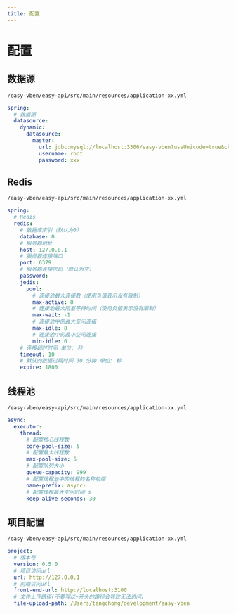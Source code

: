 ```yaml
---
title: 配置
---
```


# 配置

## 数据源

`/easy-vben/easy-api/src/main/resources/application-xx.yml`

```yaml
spring:
  # 数据源
  datasource:
    dynamic:
      datasource:
        master:
          url: jdbc:mysql://localhost:3306/easy-vben?useUnicode=true&characterEncoding=utf-8&useSSL=false&allowMulQueries=true&allowMultiQueries=true&serverTimezone=Asia/Shanghai&allowPublicKeyRetrieval=true&nullDatabaseMeansCurrent=true&useInformationSchema=true
          username: root
          password: xxx
```

## Redis

`/easy-vben/easy-api/src/main/resources/application-xx.yml`

```yaml
spring:
  # Redis
  redis:
    # 数据库索引（默认为0）
    database: 0
    # 服务器地址
    host: 127.0.0.1
    # 服务器连接端口
    port: 6379
    # 服务器连接密码（默认为空）
    password:
    jedis:
      pool:
        # 连接池最大连接数（使用负值表示没有限制）
        max-active: 8
        # 连接池最大阻塞等待时间（使用负值表示没有限制）
        max-wait: -1
        # 连接池中的最大空闲连接
        max-idle: 8
        # 连接池中的最小空闲连接
        min-idle: 0
    # 连接超时时间 单位: 秒
    timeout: 10
    # 默认的数据过期时间 30 分钟 单位: 秒
    expire: 1800
```

## 线程池

`/easy-vben/easy-api/src/main/resources/application-xx.yml`

```yaml
async:
  executor:
    thread:
      # 配置核心线程数
      core-pool-size: 5
      # 配置最大线程数
      max-pool-size: 5
      # 配置队列大小
      queue-capacity: 999
      # 配置线程池中的线程的名称前缀
      name-prefix: async-
      # 配置线程最大空闲时间 s
      keep-alive-seconds: 30
```

## 项目配置

`/easy-vben/easy-api/src/main/resources/application-xx.yml`

```yaml
project:
  # 版本号
  version: 0.5.0
  # 项目访问url
  url: http://127.0.0.1
  # 前端访问url
  front-end-url: http://localhost:3100
  # 文件上传路径(不要写以~开头的路径会导致无法访问)
  file-upload-path: /Users/tengchong/development/easy-vben
```
